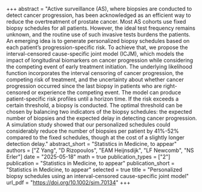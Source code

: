 +++
abstract = "Active surveillance (AS), where biopsies are conducted to detect cancer progression, has been acknowledged as an efficient way to reduce the overtreatment of prostate cancer. Most AS cohorts use fixed biopsy schedules for all patients. However, the ideal test frequency remains unknown, and the routine use of such invasive tests burdens the patients. An emerging idea is to generate personalized biopsy schedules based on each patient’s progression-specific risk. To achieve that, we propose the interval-censored cause-specific joint model (ICJM), which models the impact of longitudinal biomarkers on cancer progression while considering the competing event of early treatment initiation. The underlying likelihood function incorporates the interval censoring of cancer progression, the competing risk of treatment, and the uncertainty about whether cancer progression occurred since the last biopsy in patients who are right-censored or experience the competing event. The model can produce patient-specific risk profiles until a horizon time. If the risk exceeds a certain threshold, a biopsy is conducted. The optimal threshold can be chosen by balancing two indicators of the biopsy schedules: the expected number of biopsies and the expected delay in detecting cancer progression. A simulation study showed that our personalized schedules could considerably reduce the number of biopsies per patient by 41%-52% compared to the fixed schedules, though at the cost of a slightly longer detection delay."
abstract_short = "Statistics in Medicine, to appear"
authors = ["Z Yang", "D Rizopoulos", "EAM Heijnsdijk", "LF Newcomb", "NS Erler"]
date = "2025-05-18"
math = true
publication_types = ["2"]
publication = "Statistics in Medicine, to appear"
publication_short = "Statistics in Medicine, to appear"
selected = true
title = "Personalized biopsy schedules using an interval-censored cause-specific joint model"
url_pdf = "https://doi.org/10.1002/sim.70134"
+++